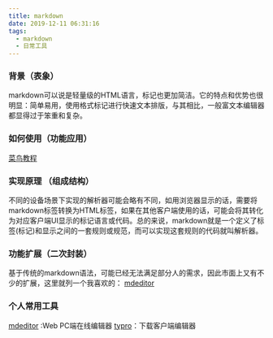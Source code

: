 ```yaml
---
title: markdown
date: 2019-12-11 06:31:16
tags:
  - markdown
  - 日常工具
---
```


### 背景（表象）
markdown可以说是轻量级的HTML语言，标记也更加简洁。它的特点和优势也很明显：简单易用，使用格式标记进行快速文本排版，与其相比，一般富文本编辑器都显得过于笨重和复杂。

### 如何使用（功能应用）

[菜鸟教程](https://www.runoob.com/markdown/md-tutorial.html)

### 实现原理 （组成结构）
不同的设备场景下实现的解析器可能会略有不同，如用浏览器显示的话，需要将markdown标签转换为HTML标签，如果在其他客户端使用的话，可能会将其转化为对应客户端UI显示的标记语言或代码。总的来说，markdown就是一个定义了标签(标记)和显示之间的一套规则或规范，而可以实现这套规则的代码就叫解析器。

### 功能扩展（二次封装）
基于传统的markdown语法，可能已经无法满足部分人的需求，因此市面上又有不少的扩展，这里就列一个我喜欢的：
[mdeditor](https://www.mdeditor.com/)

### 个人常用工具
[mdeditor](https://www.mdeditor.com/) :Web PC端在线编辑器
[typro](https://www.typora.io/)：下载客户端编辑器